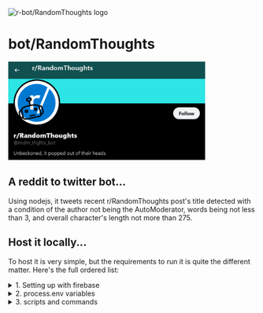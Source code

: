 <img src="![image](https://user-images.githubusercontent.com/89338392/158772707-e01d592e-989c-4068-9418-067f9ab77691.png)" alt="r-bot/RandomThoughts logo" width="120"/>

# bot/RandomThoughts

<a href="https://twitter.com/rndm_thghts_bot">
<img src="https://raw.githubusercontent.com/suntoes/bot-RandomThoughts/master/src/img/banner.png" alt="banner" width="400"/>
</a>

## A reddit to twitter bot...
Using nodejs, it tweets recent r/RandomThoughts post's title detected with a condition of the author not being the AutoModerator, 
words being not less than 3, and overall character's length not more than 275.

## Host it locally...
To host it is very simple, but the requirements to run it is quite the different matter. Here's the full ordered list:

<details>
  <summary>1. Setting up with firebase</summary>
<br>

First off, have a clean directory for the project, and then run this on the terminal
  
```cmd
> firebase init functions
> ...initialize to a firebase project
> ...select TypeScript
> ...use ESlint? No
```
After that, you'd have to delete all the files inside the /functions folder, and then replace it in place with everything on this repo.

<hr>
</details>
<details>
  <summary>2. process.env variables</summary>
<br>

You'll be tasked to fill up the .env variables below and then place the .env file within the functions folder.

```js
CLIENT_ID="Your_Twitter's_Client_ID"
CLIENT_SECRET="Your_Twitter's_Client_Secret"
CALLBACK_URL="Your_Firestore_Callback_URL" // read note#1
TWEET_URL="Your_Firestore_Callback_URL" // read note#1
MONGO_URI="Your_MongoDb_URI" // read note#2
```
<b>note#1</b>: You'll need to run the scripts upto the firebase serve, and then see the console to get this. See the <i>scripts and commands</i> for the idea.
  
<b>note#2</b>: Initial  document in the database is crucial. Set it up by adding a "bot-datas" collection in your referred database. And then manually insert a document with { name: "random-thoughts", data: [ ] }.
  
<hr>
</details>
<details>
  <summary>3. scripts and commands</summary>
<br>

cd first to the /functions folder, and then here's the ordered scripts you'd need to run:

```cmd
> npm install
  ...
> npm run build
  ...
> firebase serve
  ...
> npm run repeater
```
You'll need a 2nd terminal for the repeater. And btw wait for each scripts to finish, before applying what follows. 

<hr>
</details>
